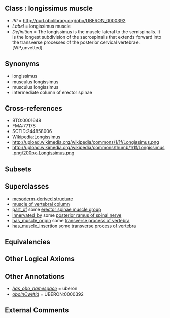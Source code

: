 
## Class : longissimus muscle

 * *IRI* = http://purl.obolibrary.org/obo/UBERON_0000392
 * *Label* = longissimus muscle
 * *Definition* = The longissimus is the muscle lateral to the semispinalis. It is the longest subdivision of the sacrospinalis that extends forward into the transverse processes of the posterior cervical vertebrae. [WP,unvetted].

## Synonyms

 * longissimus
 * musculus longissimus
 * musculus longissimus
 * intermediate column of erector spinae

## Cross-references

 * BTO:0001648
 * FMA:77178
 * SCTID:244858006
 * Wikipedia:Longissimus
 * http://upload.wikimedia.org/wikipedia/commons/1/1f/Longissimus.png
 * http://upload.wikimedia.org/wikipedia/commons/thumb/1/1f/Longissimus.png/200px-Longissimus.png

## Subsets


## Superclasses

 * [mesoderm-derived structure](../../UBERON/20/UBERON_0004120.md)
 * [muscle of vertebral column](../../UBERON/18/UBERON_0004518.md)
 * [part_of](../../BFO/50/BFO_0000050.md) some [erector spinae muscle group](../../UBERON/62/UBERON_0002462.md)
 * [innervated_by](../../RO/05/RO_0002005.md) some [posterior ramus of spinal nerve](../../UBERON/39/UBERON_0006839.md)
 * [has_muscle_origin](../../RO/72/RO_0002372.md) some [transverse process of vertebra](../../UBERON/77/UBERON_0001077.md)
 * [has_muscle_insertion](../../RO/73/RO_0002373.md) some [transverse process of vertebra](../../UBERON/77/UBERON_0001077.md)

## Equivalencies


## Other Logical Axioms


## Other Annotations

 * *[has_obo_namespace](../../ce/oboInOwl#hasOBONamespace.md)* = uberon
 * *[oboInOwl#id](../../id/oboInOwl#id.md)* = UBERON:0000392

## External Comments

